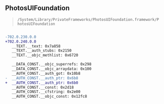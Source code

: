 ## PhotosUIFoundation

> `/System/Library/PrivateFrameworks/PhotosUIFoundation.framework/PhotosUIFoundation`

```diff

-702.0.230.0.0
+702.0.240.0.0
   __TEXT.__text: 0x7a858
   __TEXT.__auth_stubs: 0x2150
   __TEXT.__objc_methlist: 0x6720

   __DATA_CONST.__objc_superrefs: 0x298
   __DATA_CONST.__objc_arraydata: 0x100
   __AUTH_CONST.__auth_got: 0x10b8
-  __AUTH_CONST.__auth_ptr: 0x6b8
+  __AUTH_CONST.__auth_ptr: 0x6b0
   __AUTH_CONST.__const: 0x2d18
   __AUTH_CONST.__cfstring: 0x2e00
   __AUTH_CONST.__objc_const: 0x12fc8

```
